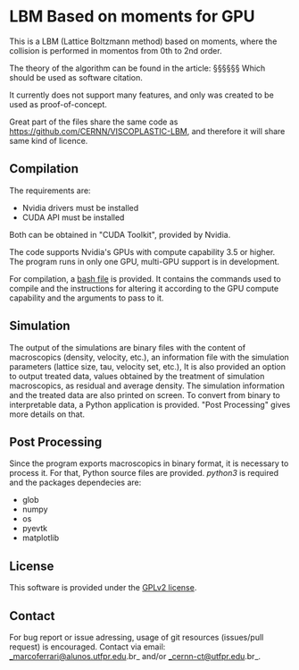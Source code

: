 # LBM Based on moments for GPU

This is a LBM (Lattice Boltzmann method) based on moments, where the collision is performed in momentos from 0th to 2nd order.

The theory of the algorithm can be found in the article: §§§§§§
Which should be used as software citation.

It currently does not support many features, and only was created to be used as proof-of-concept.

Great part of the files share the same code as https://github.com/CERNN/VISCOPLASTIC-LBM, and therefore it will share same kind of licence.

## Compilation

The requirements are:
* Nvidia drivers must be installed
* CUDA API must be installed

Both can be obtained in "CUDA Toolkit", provided by Nvidia.

The code supports Nvidia's GPUs with compute capability 3.5 or higher. The program runs in only one GPU, multi-GPU support is in development.

For compilation, a [bash file](./compile.sh) is provided. It contains the commands used to compile and the instructions for altering it according to the GPU compute capability and the arguments to pass to it.


## Simulation

The output of the simulations are binary files with the content of macroscopics (density, velocity, etc.), an information file with the simulation parameters (lattice size, tau, velocity set, etc.), It is also provided an option to output treated data, values obtained by the treatment of simulation macroscopics, as residual and average density. The simulation information and the treated data are also printed on screen. To convert from binary to interpretable data, a Python application is provided. "Post Processing" gives more details on that.


## Post Processing

Since the program exports macroscopics in binary format, it is necessary to process it. For that, Python source files are provided. _python3_ is required and the packages dependecies are:
* glob
* numpy
* os
* pyevtk
* matplotlib

## License

This software is provided under the [GPLv2 license](./LICENSE.txt).

## Contact

For bug report or issue adressing, usage of git resources (issues/pull request) is encouraged. Contact via email: _marcoferrari@alunos.utfpr.edu.br_ and/or _cernn-ct@utfpr.edu.br_.
